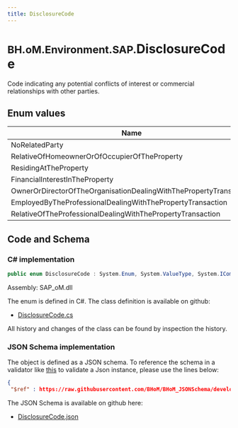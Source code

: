 ```yaml
---
title: DisclosureCode
---
```


# <small>BH.oM.Environment.SAP.</small>**DisclosureCode**

Code indicating any potential conflicts of interest or commercial relationships with other parties.

## Enum values

| Name            | Description                                                    |
|-----------------|----------------------------------------------------------------|
| NoRelatedParty |  -  |
| RelativeOfHomeownerOrOfOccupierOfTheProperty |  -  |
| ResidingAtTheProperty |  -  |
| FinancialInterestInTheProperty |  -  |
| OwnerOrDirectorOfTheOrganisationDealingWithThePropertyTransaction |  -  |
| EmployedByTheProfessionalDealingWithThePropertyTransaction |  -  |
| RelativeOfTheProfessionalDealingWithThePropertyTransaction |  -  |


## Code and Schema

### C# implementation

``` C# title="C#"
public enum DisclosureCode : System.Enum, System.ValueType, System.IComparable, System.ISpanFormattable, System.IFormattable, System.IConvertible
```

Assembly: SAP_oM.dll

The enum is defined in C#. The class definition is available on github:

- [DisclosureCode.cs](https://github.com/BHoM/SAP_Toolkit/blob/develop/SAP_oM/Enums\DisclosureCode.cs)

All history and changes of the class can be found by inspection the history.
### JSON Schema implementation

The object is defined as a JSON schema. To reference the schema in a validator like [this](https://www.jsonschemavalidator.net/) to validate a Json instance, please use the lines below:

``` json title="JSON Schema"
{
 "$ref" : https://raw.githubusercontent.com/BHoM/BHoM_JSONSchema/develop/SAP_oM/SAP/DisclosureCode.json}
```

The JSON Schema is available on github here:

- [DisclosureCode.json](https://github.com/BHoM/BHoM_JSONSchema/blob/develop/SAP_oM/SAP/DisclosureCode.json)
